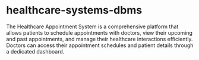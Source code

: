 # healthcare-systems-dbms
The Healthcare Appointment System is a comprehensive platform that allows patients to schedule appointments with doctors, view their upcoming and past appointments, and manage their healthcare interactions efficiently. Doctors can access their appointment schedules and patient details through a dedicated dashboard.
